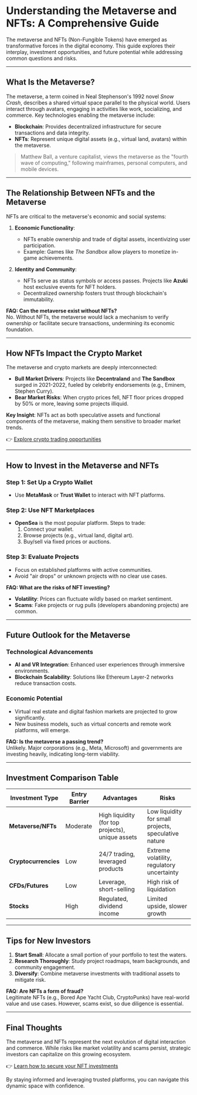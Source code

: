 # Understanding the Metaverse and NFTs: A Comprehensive Guide  

The metaverse and NFTs (Non-Fungible Tokens) have emerged as transformative forces in the digital economy. This guide explores their interplay, investment opportunities, and future potential while addressing common questions and risks.  

---

## What Is the Metaverse?  

The metaverse, a term coined in Neal Stephenson's 1992 novel *Snow Crash*, describes a shared virtual space parallel to the physical world. Users interact through avatars, engaging in activities like work, socializing, and commerce. Key technologies enabling the metaverse include:  

- **Blockchain**: Provides decentralized infrastructure for secure transactions and data integrity.  
- **NFTs**: Represent unique digital assets (e.g., virtual land, avatars) within the metaverse.  

> Matthew Ball, a venture capitalist, views the metaverse as the "fourth wave of computing," following mainframes, personal computers, and mobile devices.  

---

## The Relationship Between NFTs and the Metaverse  

NFTs are critical to the metaverse's economic and social systems:  

1. **Economic Functionality**:  
   - NFTs enable ownership and trade of digital assets, incentivizing user participation.  
   - Example: Games like *The Sandbox* allow players to monetize in-game achievements.  

2. **Identity and Community**:  
   - NFTs serve as status symbols or access passes. Projects like **Azuki** host exclusive events for NFT holders.  
   - Decentralized ownership fosters trust through blockchain's immutability.  

**FAQ: Can the metaverse exist without NFTs?**  
No. Without NFTs, the metaverse would lack a mechanism to verify ownership or facilitate secure transactions, undermining its economic foundation.  

---

## How NFTs Impact the Crypto Market  

The metaverse and crypto markets are deeply interconnected:  

- **Bull Market Drivers**: Projects like **Decentraland** and **The Sandbox** surged in 2021-2022, fueled by celebrity endorsements (e.g., Eminem, Stephen Curry).  
- **Bear Market Risks**: When crypto prices fell, NFT floor prices dropped by 50% or more, leaving some projects illiquid.  

**Key Insight**: NFTs act as both speculative assets and functional components of the metaverse, making them sensitive to broader market trends.  

👉 [Explore crypto trading opportunities](https://bit.ly/okx-bonus)  

---

## How to Invest in the Metaverse and NFTs  

### Step 1: Set Up a Crypto Wallet  
- Use **MetaMask** or **Trust Wallet** to interact with NFT platforms.  

### Step 2: Use NFT Marketplaces  
- **OpenSea** is the most popular platform. Steps to trade:  
  1. Connect your wallet.  
  2. Browse projects (e.g., virtual land, digital art).  
  3. Buy/sell via fixed prices or auctions.  

### Step 3: Evaluate Projects  
- Focus on established platforms with active communities.  
- Avoid "air drops" or unknown projects with no clear use cases.  

**FAQ: What are the risks of NFT investing?**  
- **Volatility**: Prices can fluctuate wildly based on market sentiment.  
- **Scams**: Fake projects or rug pulls (developers abandoning projects) are common.  

---

## Future Outlook for the Metaverse  

### Technological Advancements  
- **AI and VR Integration**: Enhanced user experiences through immersive environments.  
- **Blockchain Scalability**: Solutions like Ethereum Layer-2 networks reduce transaction costs.  

### Economic Potential  
- Virtual real estate and digital fashion markets are projected to grow significantly.  
- New business models, such as virtual concerts and remote work platforms, will emerge.  

**FAQ: Is the metaverse a passing trend?**  
Unlikely. Major corporations (e.g., Meta, Microsoft) and governments are investing heavily, indicating long-term viability.  

---

## Investment Comparison Table  

| Investment Type      | Entry Barrier | Advantages                  | Risks                         |  
|-----------------------|---------------|-----------------------------|-------------------------------|  
| **Metaverse/NFTs**    | Moderate      | High liquidity (for top projects), unique assets | Low liquidity for small projects, speculative nature |  
| **Cryptocurrencies**  | Low           | 24/7 trading, leveraged products | Extreme volatility, regulatory uncertainty |  
| **CFDs/Futures**      | Low           | Leverage, short-selling     | High risk of liquidation      |  
| **Stocks**            | High          | Regulated, dividend income  | Limited upside, slower growth |  

---

## Tips for New Investors  

1. **Start Small**: Allocate a small portion of your portfolio to test the waters.  
2. **Research Thoroughly**: Study project roadmaps, team backgrounds, and community engagement.  
3. **Diversify**: Combine metaverse investments with traditional assets to mitigate risk.  

**FAQ: Are NFTs a form of fraud?**  
Legitimate NFTs (e.g., Bored Ape Yacht Club, CryptoPunks) have real-world value and use cases. However, scams exist, so due diligence is essential.  

---

## Final Thoughts  

The metaverse and NFTs represent the next evolution of digital interaction and commerce. While risks like market volatility and scams persist, strategic investors can capitalize on this growing ecosystem.  

👉 [Learn how to secure your NFT investments](https://bit.ly/okx-bonus)  

By staying informed and leveraging trusted platforms, you can navigate this dynamic space with confidence.